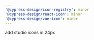 ```yaml
---
'@cypress-design/icon-registry': minor
'@cypress-design/react-icon': minor
'@cypress-design/vue-icon': minor
---
```


add studio icons in 24px
